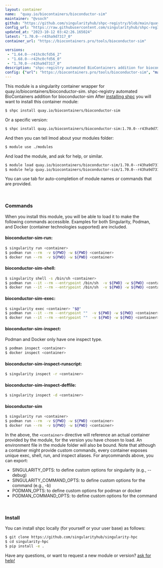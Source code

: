 ```yaml
---
layout: container
name:  "quay.io/biocontainers/bioconductor-sim"
maintainer: "@vsoch"
github: "https://github.com/singularityhub/shpc-registry/blob/main/quay.io/biocontainers/bioconductor-sim/container.yaml"
config_url: "https://raw.githubusercontent.com/singularityhub/shpc-registry/main/quay.io/biocontainers/bioconductor-sim/container.yaml"
updated_at: "2023-10-12 03:42:26.165024"
latest: "1.70.0--r43ha9d7317_0"
container_url: "https://biocontainers.pro/tools/bioconductor-sim"

versions:
 - "1.64.0--r41hc0cfd56_2"
 - "1.68.0--r42hc0cfd56_0"
 - "1.70.0--r43ha9d7317_0"
description: "shpc-registry automated BioContainers addition for bioconductor-sim"
config: {"url": "https://biocontainers.pro/tools/bioconductor-sim", "maintainer": "@vsoch", "description": "shpc-registry automated BioContainers addition for bioconductor-sim", "latest": {"1.70.0--r43ha9d7317_0": "sha256:a6fca26793bd710448adfecea851d0df7c7c668ac7177c2399f8eb44fa27478f"}, "tags": {"1.64.0--r41hc0cfd56_2": "sha256:2dbdc7989d751947023d56be791daaf25f8e9dc409b8041e855ab6d1303d8adf", "1.68.0--r42hc0cfd56_0": "sha256:cee82d6a811c0e6c1868373cdcfaa8698032ddee1ebefd0ef0927025c71d5c77", "1.70.0--r43ha9d7317_0": "sha256:a6fca26793bd710448adfecea851d0df7c7c668ac7177c2399f8eb44fa27478f"}, "docker": "quay.io/biocontainers/bioconductor-sim"}
---
```


This module is a singularity container wrapper for quay.io/biocontainers/bioconductor-sim.
shpc-registry automated BioContainers addition for bioconductor-sim
After [installing shpc](#install) you will want to install this container module:


```bash
$ shpc install quay.io/biocontainers/bioconductor-sim
```

Or a specific version:

```bash
$ shpc install quay.io/biocontainers/bioconductor-sim:1.70.0--r43ha9d7317_0
```

And then you can tell lmod about your modules folder:

```bash
$ module use ./modules
```

And load the module, and ask for help, or similar.

```bash
$ module load quay.io/biocontainers/bioconductor-sim/1.70.0--r43ha9d7317_0
$ module help quay.io/biocontainers/bioconductor-sim/1.70.0--r43ha9d7317_0
```

You can use tab for auto-completion of module names or commands that are provided.

<br>

### Commands

When you install this module, you will be able to load it to make the following commands accessible.
Examples for both Singularity, Podman, and Docker (container technologies supported) are included.

#### bioconductor-sim-run:

```bash
$ singularity run <container>
$ podman run --rm  -v ${PWD} -w ${PWD} <container>
$ docker run --rm  -v ${PWD} -w ${PWD} <container>
```

#### bioconductor-sim-shell:

```bash
$ singularity shell -s /bin/sh <container>
$ podman run --it --rm --entrypoint /bin/sh  -v ${PWD} -w ${PWD} <container>
$ docker run --it --rm --entrypoint /bin/sh  -v ${PWD} -w ${PWD} <container>
```

#### bioconductor-sim-exec:

```bash
$ singularity exec <container> "$@"
$ podman run --it --rm --entrypoint ""  -v ${PWD} -w ${PWD} <container> "$@"
$ docker run --it --rm --entrypoint ""  -v ${PWD} -w ${PWD} <container> "$@"
```

#### bioconductor-sim-inspect:

Podman and Docker only have one inspect type.

```bash
$ podman inspect <container>
$ docker inspect <container>
```

#### bioconductor-sim-inspect-runscript:

```bash
$ singularity inspect -r <container>
```

#### bioconductor-sim-inspect-deffile:

```bash
$ singularity inspect -d <container>
```



#### bioconductor-sim

```bash
$ singularity run <container>
$ podman run --rm  -v ${PWD} -w ${PWD} <container>
$ docker run --rm  -v ${PWD} -w ${PWD} <container>
```


In the above, the `<container>` directive will reference an actual container provided
by the module, for the version you have chosen to load. An environment file in the
module folder will also be bound. Note that although a container
might provide custom commands, every container exposes unique exec, shell, run, and
inspect aliases. For anycommands above, you can export:

 - SINGULARITY_OPTS: to define custom options for singularity (e.g., --debug)
 - SINGULARITY_COMMAND_OPTS: to define custom options for the command (e.g., -b)
 - PODMAN_OPTS: to define custom options for podman or docker
 - PODMAN_COMMAND_OPTS: to define custom options for the command

<br>

### Install

You can install shpc locally (for yourself or your user base) as follows:

```bash
$ git clone https://github.com/singularityhub/singularity-hpc
$ cd singularity-hpc
$ pip install -e .
```

Have any questions, or want to request a new module or version? [ask for help!](https://github.com/singularityhub/singularity-hpc/issues)